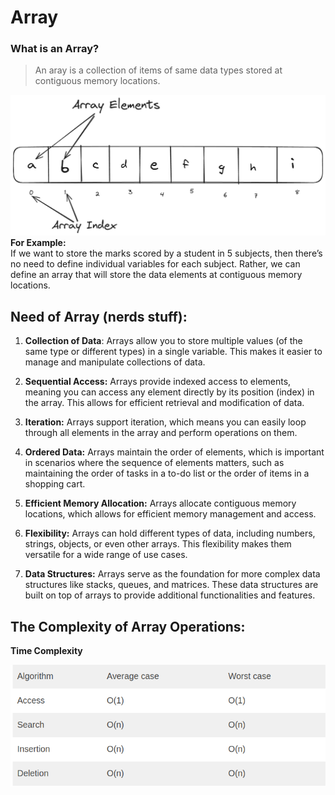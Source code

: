 # Array

### What is an Array?
> An aray is a collection of items of same data types stored at contiguous memory locations.



![Array](../images/Array1.png)
<br>**For Example:**<br>
 If we want to store the marks scored by a student in 5 subjects, then there’s no need to define individual variables for each subject. Rather, we can define an array that will store the data elements at contiguous memory locations.

 ## Need of Array (nerds stuff):

1. **Collection of Data**: Arrays allow you to store multiple values (of the same type or different types) in a single variable. This makes it easier to manage and manipulate collections of data.

2. **Sequential Access:** Arrays provide indexed access to elements, meaning you can access any element directly by its position (index) in the array. This allows for efficient retrieval and modification of data.

3. **Iteration:** Arrays support iteration, which means you can easily loop through all elements in the array and perform operations on them.

4. **Ordered Data:** Arrays maintain the order of elements, which is important in scenarios where the sequence of elements matters, such as maintaining the order of tasks in a to-do list or the order of items in a shopping cart.

5. **Efficient Memory Allocation:** Arrays allocate contiguous memory locations, which allows for efficient memory management and access.

6. **Flexibility:** Arrays can hold different types of data, including numbers, strings, objects, or even other arrays. This flexibility makes them versatile for a wide range of use cases.

7. **Data Structures:** Arrays serve as the foundation for more complex data structures like stacks, queues, and matrices. These data structures are built on top of arrays to provide additional functionalities and features.

## The Complexity of Array Operations:
**Time Complexity**

![alt text|500](../images/Time_complexity.png)

